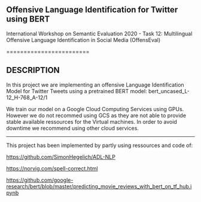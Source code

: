 ## Offensive Language Identification for Twitter using BERT

International Workshop on Semantic Evaluation 2020 - Task 12: Multilingual Offensive Language Identification in Social Media (OffensEval)

========================

DESCRIPTION
-------------------------
In this project we are implementing an offensive Language Identification Model for Twitter Tweets using a pretrained BERT model: bert_uncased_L-12_H-768_A-12/1

We train our model on a Google Cloud Computing Services using GPUs. However we do not recommed using GCS as they are not able to provide stable available ressources for the Virtual machines. In order to avoid downtime we recommend using other cloud services.

------------------------
This project has been implemented by partly using ressources and code of:

https://github.com/SimonHegelich/ADL-NLP

https://norvig.com/spell-correct.html

https://github.com/google-research/bert/blob/master/predicting_movie_reviews_with_bert_on_tf_hub.ipynb




